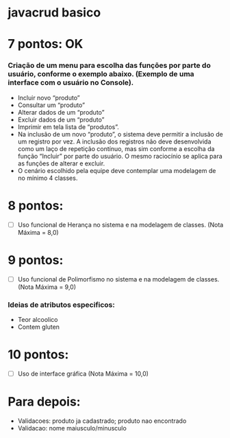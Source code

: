 # javacrud basico

# 7 pontos: OK
### Criação de um menu para escolha das funções por parte do usuário, conforme o exemplo abaixo. (Exemplo de uma interface com o usuário no Console).
- Incluir novo “produto”
- Consultar um “produto”
- Alterar dados de um “produto”
- Excluir dados de um “produto”
- Imprimir em tela lista de “produtos”.
- Na inclusão de um novo “produto”, o sistema deve permitir a inclusão de um registro por vez. A inclusão dos registros não deve desenvolvida como um laço de repetição contínuo, mas sim conforme a escolha da função “Incluir” por parte do usuário. O mesmo raciocínio se aplica para as funções de alterar e excluir.
- O cenário escolhido pela equipe deve contemplar uma modelagem de no mínimo 4 classes. 

# 8 pontos:
- [ ] Uso funcional de Herança no sistema e na modelagem de classes. (Nota Máxima = 8,0)

# 9 pontos:
- [ ] Uso funcional de Polimorfismo no sistema e na modelagem de classes. (Nota Máxima = 9,0)
### Ideias de atributos especificos:
- Teor alcoolico
- Contem gluten

# 10 pontos:
- [ ] Uso de interface gráfica (Nota Máxima = 10,0)

# Para depois:
* Validacoes: produto ja cadastrado; produto nao encontrado
* Validacao: nome maiusculo/minusculo
